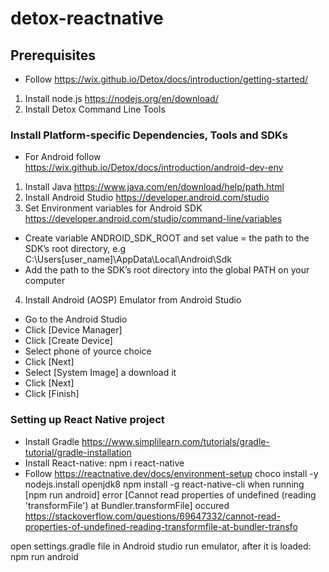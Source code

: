 # detox-reactnative

## Prerequisites
- Follow https://wix.github.io/Detox/docs/introduction/getting-started/
1. Install node.js https://nodejs.org/en/download/
2. Install Detox Command Line Tools

### Install Platform-specific Dependencies, Tools and SDKs
- For Android follow https://wix.github.io/Detox/docs/introduction/android-dev-env
1. Install Java https://www.java.com/en/download/help/path.html
2. Install Android Studio https://developer.android.com/studio
3. Set Environment variables for Android SDK https://developer.android.com/studio/command-line/variables
  - Create variable ANDROID_SDK_ROOT and set value = the path to the SDK’s root directory, e.g C:\Users\[user_name]\AppData\Local\Android\Sdk
  - Add the path to the SDK’s root directory into the global PATH on your computer
4. Install Android (AOSP) Emulator from Android Studio
  - Go to the Android Studio
  - Click [Device Manager]
  - Click [Create Device]
  - Select phone of yource choice
  - Click [Next]
  - Select [System Image] a download it
  - Click [Next]
  - Click [Finish]

### Setting up React Native project
- Install Gradle https://www.simplilearn.com/tutorials/gradle-tutorial/gradle-installation
- Install React-native: npm i react-native
- Follow https://reactnative.dev/docs/environment-setup
choco install -y nodejs.install openjdk8
npm install -g react-native-cli
when running [npm run android] error [Cannot read properties of undefined (reading 'transformFile') at Bundler.transformFile] occured
https://stackoverflow.com/questions/69647332/cannot-read-properties-of-undefined-reading-transformfile-at-bundler-transfo

open settings.gradle file in Android studio
run emulator, after it is loaded: npm run android
